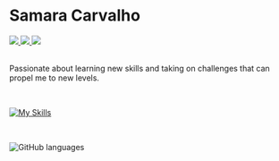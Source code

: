 # Samara Carvalho

<div>
  <a href="https://instagram.com/samcarvalhos/">
    <img src="https://img.shields.io/badge/@samcarvalhos-4C11F5?style=flat&logo=instagram&logoColor=ffffff"/>
  </a>
  <a href="https://www.linkedin.com/in/samcarvalhos/">
    <img src="https://img.shields.io/badge/Samara Carvalho-4C11F5?style=flat&logo=linkedin&logoColor=ffffff"/>
  </a>
  <a href="mailto:samcarvalhods@gmail.com">
    <img src="https://img.shields.io/badge/samcarvalhos@hotmail.com-4C11F5?style=flat&logo=gmail&logoColor=ffffff"/>
  </a>
</div>

<br />

Passionate about learning new skills and taking on challenges that can propel me to new levels.

<br />

[![My Skills](https://skillicons.dev/icons?i=html,css,js,ts,react,next,nodejs,tailwind,materialui,docker,mongodb,prisma,figma,git,redux,sass,graphql,firebase&perline=9)](https://skillicons.dev)

<br />

![GitHub languages](https://github-readme-stats-sigma-five.vercel.app/api/top-langs/?username=scarvalhos&layout=compact&langs_count=7&theme=radical)

